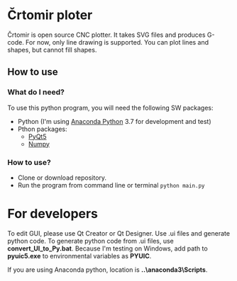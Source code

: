 # Črtomir ploter

Črtomir is open source CNC plotter. It takes SVG files and produces G-code. For now, only line drawing is supported. You can plot lines and shapes, but cannot fill shapes.

## How to use
### What do I need?
To use this python program, you will need the following SW packages:
- Python (I'm using <a href="https://www.anaconda.com/distribution/">Anaconda Python</a> 3.7 for development and test)
- Pthon packages:
  - <a href="https://pypi.org/project/PyQt5/">PyQt5</a>
  - <a href="https://pypi.org/project/numpy/">Numpy</a>

### How to use?
- Clone or download repository.
- Run the program from command line or terminal `python main.py`


# For developers
To edit GUI, please use Qt Creator or Qt Designer. Use .ui files and generate python code.
To generate python code from .ui files, use **convert_UI_to_Py.bat**. Because I'm testing on Windows, add path to **pyuic5.exe** to environmental variables as **PYUIC**.

If you are using Anaconda python, location is **..\anaconda3\Scripts**.